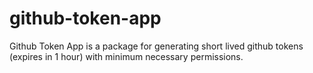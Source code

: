 # github-token-app
Github Token App is a package for generating short lived github tokens (expires in 1 hour) with minimum necessary permissions.
